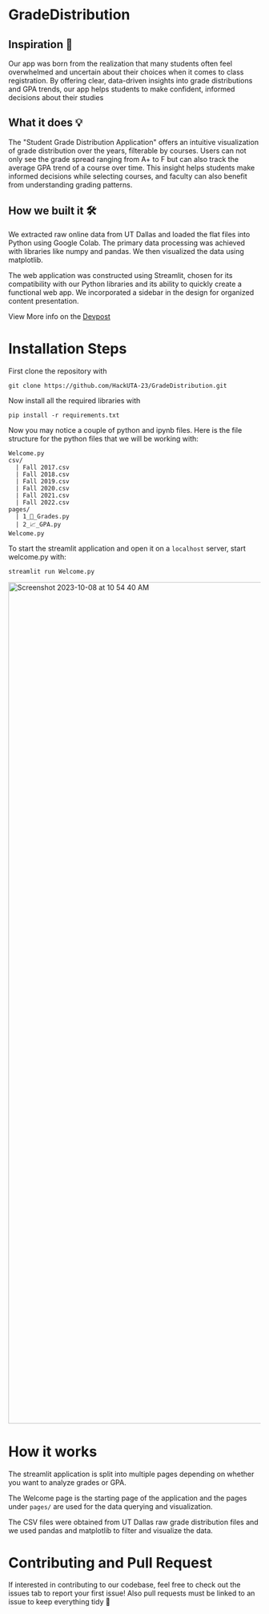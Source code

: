 # GradeDistribution

## Inspiration 🤯
Our app was born from the realization that many students often feel overwhelmed and uncertain about their choices when it comes to class registration. By offering clear, data-driven insights into grade distributions and GPA trends, our app helps students to make confident, informed decisions about their studies

## What it does 💡
The "Student Grade Distribution Application" offers an intuitive visualization of grade distribution over the years, filterable by courses. Users can not only see the grade spread ranging from A+ to F but can also track the average GPA trend of a course over time. This insight helps students make informed decisions while selecting courses, and faculty can also benefit from understanding grading patterns.

## How we built it 🛠️
We extracted raw online data from UT Dallas and loaded the flat files into Python using Google Colab. The primary data processing was achieved with libraries like numpy and pandas. We then visualized the data using matplotlib.

The web application was constructed using Streamlit, chosen for its compatibility with our Python libraries and its ability to quickly create a functional web app. We incorporated a sidebar in the design for organized content presentation.

View More info on the [Devpost](https://devpost.com/software/grade-information?ref_content=my-projects-tab&ref_feature=my_projects)


# Installation Steps
First clone the repository with 

`git clone https://github.com/HackUTA-23/GradeDistribution.git`

Now install all the required libraries with 

`pip install -r requirements.txt`

Now you may notice a couple of python and ipynb files. Here is the file structure for the python files that we will be working with:

```
Welcome.py
csv/
  | Fall 2017.csv
  | Fall 2018.csv
  | Fall 2019.csv
  | Fall 2020.csv
  | Fall 2021.csv
  | Fall 2022.csv
pages/
  | 1_💯_Grades.py
  | 2_📈_GPA.py
Welcome.py
```

To start the streamlit application and open it on a `localhost` server, start welcome.py with:

`streamlit run Welcome.py`

<img width="1680" alt="Screenshot 2023-10-08 at 10 54 40 AM" src="https://github.com/HackUTA-23/GradeDistribution/assets/9218849/01a0698f-3b02-460a-bc93-0b9d1a40993b">


# How it works
The streamlit application is split into multiple pages depending on whether you want to analyze grades or GPA.

The Welcome page is the starting page of the application and the pages under `pages/` are used for the data querying and visualization.

The CSV files were obtained from UT Dallas raw grade distribution files and we used pandas and matplotlib to filter and visualize the data.


# Contributing and Pull Request 
If interested in contributing to our codebase, feel free to check out the issues tab to report your first issue! Also pull requests must be linked to an issue to keep everything tidy 🧹
